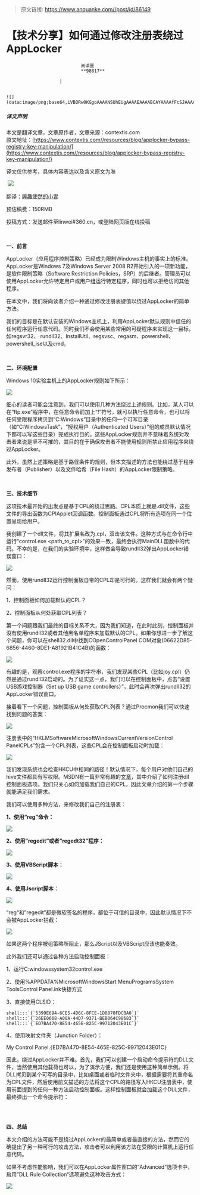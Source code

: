 > 原文链接: https://www.anquanke.com//post/id/86149 


# 【技术分享】如何通过修改注册表绕过AppLocker


                                阅读量   
                                **98817**
                            
                        |
                        
                                                                                                                                    ![](data:image/png;base64,iVBORw0KGgoAAAANSUhEUgAAAAEAAAABCAYAAAAfFcSJAAAAAXNSR0IArs4c6QAAAARnQU1BAACxjwv8YQUAAAAJcEhZcwAADsQAAA7EAZUrDhsAAAANSURBVBhXYzh8+PB/AAffA0nNPuCLAAAAAElFTkSuQmCC)
                                                                                            



##### 译文声明

本文是翻译文章，文章原作者，文章来源：contextis.com
                                <br>原文地址：[https://www.contextis.com//resources/blog/applocker-bypass-registry-key-manipulation/](https://www.contextis.com//resources/blog/applocker-bypass-registry-key-manipulation/)

译文仅供参考，具体内容表达以及含义原文为准

 [![](https://p5.ssl.qhimg.com/t0193e3f81a60ff4580.jpg)](https://p5.ssl.qhimg.com/t0193e3f81a60ff4580.jpg)

翻译：[興趣使然的小胃](http://bobao.360.cn/member/contribute?uid=2819002922)

预估稿费：150RMB

投稿方式：发送邮件至linwei#360.cn，或登陆网页版在线投稿

 <br>

**一、前言**



AppLocker（应用程序控制策略）已经成为限制Windows主机的事实上的标准。AppLocker是Windows 7及Windows Server 2008 R2开始引入的一项新功能，是软件限制策略（Software Restriction Policies，SRP）的后继者。管理员可以使用AppLocker允许特定用户或用户组运行特定程序，同时也可以拒绝访问其他程序。

在本文中，我们将向读者介绍一种通过修改注册表键值以绕过AppLocker的简单方法。

我们的目标是在默认安装的Windows主机上，利用AppLocker默认规则中信任的任何程序运行任意代码。同时我们不会使用某些常用的可疑程序来实现这一目标，如regsvr32、 rundll32、InstallUtil、regsvsc、regasm、powershell、powershell_ise以及cmd。

**<br>**

**二、环境配置**



Windows 10实验主机上的AppLocker规则如下所示：

[![](https://p1.ssl.qhimg.com/t01fab478461976e190.png)](https://p1.ssl.qhimg.com/t01fab478461976e190.png)

细心的读者可能会注意到，我们可以使用几种方法绕过上述规则。比如，某人可以在“ftp.exe”程序中，在任意命令前加上“!”符号，就可以执行任意命令，也可以将任何受限程序拷贝到“C:Windows”目录中的任何一个可写目录（如“C:WindowsTask”，“授权用户（Authenticated Users）”组的成员默认情况下都可以写这些目录）完成执行目的。这些AppLocker规则并不意味着系统对攻击者来说是坚不可摧的，其目的在于确保攻击者不能使用规则所禁止应用程序来绕过AppLocker。

此外，虽然上述策略是基于路径条件的规则，但本文描述的方法也能绕过基于程序发布者（Publisher）以及文件哈希（File Hash）的AppLocker限制策略。

**<br>**

**三、技术细节**



这项技术最开始的出发点是基于CPL的绕过思路。CPL本质上就是.dll文件，这些文件的导出函数为CPIApplet回调函数。控制面板通过CPL将所有选项在同一个位置呈现给用户。

我创建了一个dll文件，将其扩展名改为.cpl，双击该文件。这种方式与在命令行中运行“control.exe &lt;path_to_cpl&gt;”的效果一致，最终会执行MainDLL函数中的代码。不幸的是，在我们的实验环境中，这样做会导致rundll32弹出AppLocker错误窗口：

[![](https://p5.ssl.qhimg.com/t012a573f36b678f1c7.png)](https://p5.ssl.qhimg.com/t012a573f36b678f1c7.png)

然而，使用rundll32运行控制面板自带的CPL却是可行的。这样我们就会有两个疑问：

1、控制面板如何加载默认的CPL？

2、控制面板从何处获取CPL列表？

第一个问题跟我们最终的目标关系不大，因为我们知道，在此时此刻，控制面板并没有使用rundll32或者其他黑名单程序来加载默认的CPL。如果你想进一步了解这个问题，你可以在shell32.dll中找到COpenControlPanel COM对象(06622D85-6856-4460-8DE1-A81921B41C4B)的函数：

[![](https://p2.ssl.qhimg.com/t01b7e1fee90db180b2.png)](https://p2.ssl.qhimg.com/t01b7e1fee90db180b2.png)

有趣的是，观察control.exe程序的字符串，我们发现某些CPL（比如joy.cpl）仍然是通过rundll32启动的。为了证实这一点，我们可以在控制面板中，点击“设置USB游戏控制器（Set up USB game controllers）”，此时会再次弹出rundll32的AppLocker错误窗口。

接着看下一个问题，控制面板从何处获取CPL列表？通过Procmon我们可以快速找到问题的答案：

[![](https://p2.ssl.qhimg.com/t0142e715cd2f18277f.png)](https://p2.ssl.qhimg.com/t0142e715cd2f18277f.png)

注册表中的“HKLMSoftwareMicrosoftWindowsCurrentVersionControl PanelCPLs”包含一个CPL列表，这些CPL会在控制面板启动时加载：

[![](https://p4.ssl.qhimg.com/t0164d09a48f58cc55a.png)](https://p4.ssl.qhimg.com/t0164d09a48f58cc55a.png)

我们发现系统也会检查HKCU中相同的路径！默认情况下，每个用户对他们自己的hive文件都具有写权限。MSDN有一篇非常有趣的[文章](https://msdn.microsoft.com/en-us/library/windows/desktop/hh127454%28v=vs.85%29.aspx?f=255&amp;MSPPError=-2147217396)，其中介绍了如何注册dll控制面板选项。我们只关心如何加载我们自己的CPL，因此文章介绍的第一个步骤就能满足我们需求。

我们可以使用多种方法，来修改我们自己的注册表：

**1、使用“reg”命令：**

[![](https://p0.ssl.qhimg.com/t01a12c6b2f55afc9c5.png)](https://p0.ssl.qhimg.com/t01a12c6b2f55afc9c5.png)

**2、使用“regedit”或者“regedt32”程序：**

[![](https://p3.ssl.qhimg.com/t015cd857e6f35cd030.png)](https://p3.ssl.qhimg.com/t015cd857e6f35cd030.png)

**3、使用VBScript脚本：**

[![](https://p2.ssl.qhimg.com/t0166e3a947cb92ef36.png)](https://p2.ssl.qhimg.com/t0166e3a947cb92ef36.png)

**4、使用Jscript脚本：**

[![](https://p3.ssl.qhimg.com/t01ea7f4f4cbd1d4bab.png)](https://p3.ssl.qhimg.com/t01ea7f4f4cbd1d4bab.png)

“reg“和”regedit“都是微软签名的程序，都位于可信的目录中，因此默认情况下不会被AppLocker拦截：

[![](https://p0.ssl.qhimg.com/t013dabdc218dfa540d.png)](https://p0.ssl.qhimg.com/t013dabdc218dfa540d.png)

如果这两个程序被组策略所阻止，那么JScript以及VBScript应该也能奏效。

此外我们还可以通过各种方法启动控制面板：

1、运行C:windowssystem32control.exe

2、使用%APPDATA%MicrosoftWindowsStart MenuProgramsSystem ToolsControl Panel.lnk快捷方式

3、直接使用CLSID：    

```
shell:::`{`5399E694-6CE5-4D6C-8FCE-1D8870FDCBA0`}`
shell:::`{`26EE0668-A00A-44D7-9371-BEB064C98683`}`
shell:::`{`ED7BA470-8E54-465E-825C-99712043E01C`}`
```

4、使用映射文件夹（Junction Folder）：

My Control Panel.`{`ED7BA470-8E54-465E-825C-99712043E01C`}`

因此，绕过AppLocker并不难。首先，我们可以创建一个启动命令提示符的DLL文件，当然使用其他载荷也可以，为了演示方便，我们还是使用这种简单示例。将DLL拷贝到某个可写的目录中，比如桌面或者临时文件夹中，根据需要将其重命名为CPL文件，然后使用前文描述的方法将这个CPL的路径写入HKCU注册表中，使用前面提到的任何一种方法启动控制面板。这样控制面板就会加载这个DLL文件，最终弹出一个命令提示符：

[![](data:image/png;base64,iVBORw0KGgoAAAANSUhEUgAAAAEAAAABCAYAAAAfFcSJAAAAAXNSR0IArs4c6QAAAARnQU1BAACxjwv8YQUAAAAJcEhZcwAADsQAAA7EAZUrDhsAAAANSURBVBhXYzh8+PB/AAffA0nNPuCLAAAAAElFTkSuQmCC)](https://p0.ssl.qhimg.com/t016bb09cc7634492b4.png)

**<br>**

**四、总结**



本文介绍的方法可能不是绕过AppLocker的最简单或者最直接的方法，然而它的确提出了另一种可行的攻击方法，攻击者可以利用该方法在受限的计算机上运行任意代码。

如果不考虑性能影响，我们可以在AppLocker属性窗口的“Advanced“选项卡中，启用”DLL Rule Collection“选项避免这种攻击方式：

[![](https://p2.ssl.qhimg.com/t016880d5da5bcc1138.png)](https://p2.ssl.qhimg.com/t016880d5da5bcc1138.png)


